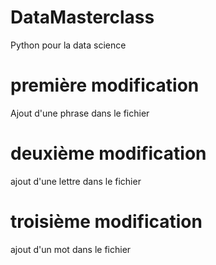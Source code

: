# DataMasterclass
Python pour la data science

# première modification
Ajout d'une phrase dans le fichier

# deuxième modification
ajout d'une lettre dans le fichier

# troisième modification
ajout d'un mot dans le fichier
